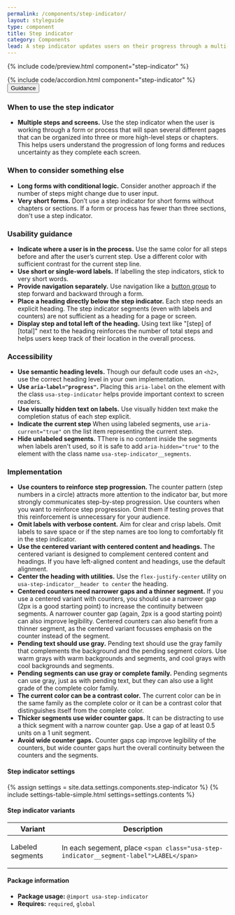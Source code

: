 ```yaml
---
permalink: /components/step-indicator/
layout: styleguide
type: component
title: Step indicator
category: Components
lead: A step indicator updates users on their progress through a multi-step process.
---
```


{% include code/preview.html component="step-indicator" %}

<section class="site-component-section">
  {% include code/accordion.html component="step-indicator" %}
  <div class="usa-accordion usa-accordion--bordered site-accordion-docs">
    <button class="usa-button-unstyled usa-accordion__button"
        aria-expanded="true" aria-controls="sidenav-docs">
      Guidance
    </button>
    <div id="sidenav-docs" aria-hidden="false" class="usa-accordion__content site-component-usage">
      <h3>When to use the step indicator</h3>
      <ul class="usa-content-list">
        <li><strong>Multiple steps and screens.</strong> Use the step indicator when the user is working through a form or process that will span several different pages that can be organized into three or more high-level steps or chapters. This helps users understand the progression of long forms and reduces uncertainty as they complete each screen.</li>
      </ul>
      <h3>When to consider something else</h3>
      <ul class="usa-content-list">
        <li>
          <strong>Long forms with conditional logic.</strong> Consider another approach if the number of steps might change due to user input.
        </li>
        <li>
          <strong>Very short forms.</strong> Don’t use a step indicator for short forms without chapters or sections. If a form or process has fewer than three sections, don't use a step indicator.
        </li>
      </ul>
      <h3>Usability guidance</h3>
      <ul class="usa-content-list">
        <li>
          <strong>Indicate where a user is in the process.</strong> Use the same color for all steps before and after the user’s current step. Use a different color with sufficient contrast for the current step line.
        </li>
        <li>
          <strong>Use short or single-word labels.</strong> If labelling the step indicators, stick to very short words.
        </li>
        <li>
          <strong>Provide navigation separately.</strong> Use navigation like a <a href="{{ site.baseurl }}/components/button-groups">button group</a> to step forward and backward through a form.
        </li>
        <li>
          <strong>Place a heading directly below the step indicator.</strong> Each step needs an explicit heading. The step indicator segments (even with labels and counters) are not sufficient as a heading for a page or screen.
        </li>
        <li>
          <strong>Display step and total left of the heading.</strong> Using text like "[step] of [total]" next to the heading reinforces the number of total steps and helps users keep track of their location in the overall process.
        </li>
      </ul>
      <h3 class="usa-heading">Accessibility</h3>
      <ul class="usa-content-list">
        <li>
          <strong>Use semantic heading levels.</strong> Though our default code uses an <code>&lt;h2&gt;</code>, use the correct heading level in your own implementation.
        </li>
        <li>
          <strong>Use <code>aria-label="progress"</code>.</strong> Placing this <code>aria-label</code> on the element with the class <code>usa-step-indicator</code> helps provide important context to screen readers.
        </li>
        <li>
          <strong>Use visually hidden text on labels.</strong> Use visually hidden text make the completion status of each step explicit.
        </li>
        <li>
          <strong>Indicate the current step</strong> When using labeled segments, use <code>aria-current="true"</code> on the list item representing the current step.
        </li>
        <li>
          <strong>Hide unlabeled segments.</strong> TThere is no content inside the segments when labels aren't used, so it is safe to add <code>aria-hidden="true"</code> to the element with the class name <code>usa-step-indicator__segments</code>.
        </li>
      </ul>
      <h3 class="usa-heading">Implementation</h3>
      <ul class="usa-content-list">
        <li>
          <strong>Use counters to reinforce step progression. </strong> The counter pattern (step numbers in a circle) attracts more attention to the indicator bar, but more strongly communicates step-by-step progression. Use counters when you want to reinforce step progression. Omit them if testing proves that this reinforcement is unnecessary for your audience.
        </li>
        <li>
          <strong>Omit labels with verbose content.</strong> Aim for clear and crisp labels. Omit labels to save space or if the step names are too long to comfortably fit in the step indicator.
        </li>
        <li>
          <strong>Use the centered variant with centered content and headings.</strong> The centered variant is designed to complement centered content and headings. If you have left-aligned content and headings, use the default alignment.
        </li>
        <li>
          <strong>Center the heading with utilities.</strong> Use the <code>flex-justify-center</code> utility on <code>usa-step-indicator__header to center</code> the heading.
        </li>
        <li>
          <strong>Centered counters need narrower gaps and a thinner segment.</strong>  If you use a centered variant with counters, you should use a narrower gap (2px is a good starting point) to increase the continuity between segments. A narrower counter gap (again, 2px is a good starting point) can also improve legibility. Centered counters can also benefit from a  thinner segment, as the centered variant focusses emphasis on the counter instead of the segment.
        </li>
        <li>
          <strong>Pending text should use gray.</strong> Pending text should use the gray family that complements the background and the pending segment colors. Use warm grays with warm backgrounds and segments, and cool grays with cool backgrounds and segments.
        </li>
        <li>
          <strong>Pending segments can use gray or complete family.</strong> Pending segments can use gray, just as with pending text, but they can also use a light grade of the complete color family.
        </li>
        <li>
          <strong>The current color can be a contrast color.</strong> The current color can be in the same family as the complete color or it can be a contrast color that distinguishes itself from the complete color.
        </li>
        <li>
          <strong>Thicker segments use wider counter gaps.</strong> It can be distracting to use a thick segment with a narrow counter gap. Use a gap of at least 0.5 units on a 1 unit segment.
        </li>
        <li>
          <strong>Avoid wide counter gaps.</strong> Counter gaps cap improve legibility of the counters, but wide counter gaps hurt the overall continuity between the counters and the segments.
        </li>
      </ul>
      <h4 id="component-settings">Step indicator settings</h4>
      {% assign settings = site.data.settings.components.step-indicator %}
      {% include settings-table-simple.html
        settings=settings.contents
      %}
      <h4 id="component-variants">Step indicator variants</h4>
      <table class="usa-table--borderless site-table-responsive site-table-simple" aria-labelledby="component-variants">
        <thead>
          <tr>
            <th scope="col" class="flex-6">Variant</th>
            <th scope="col" class="flex-6">Description</th>
          </tr>
        </thead>
        <tbody class="font-mono-2xs">
          <tr>
            <td data-title="Variable" class="flex-6">Labeled segments</td>
            <td data-title="Description" class="flex-6">
              <p class="font-lang-3xs">
                In each segement, place <code>&lt;span class="usa-step-indicator__segment-label"&gt;LABEL&lt;/span&gt;</code>
              </p>
            </td>
          </tr>
        </tbody>
      </table>
      <h4 class="usa-heading">Package information</h4>
      <ul class="usa-content-list">
        <li>
          <strong>Package usage:</strong> <code>@import usa-step-indicator</code>
        </li>
        <li>
          <strong>Requires:</strong> <code>required</code>, <code>global</code>
        </li>
      </ul>
    </div>
  </div>
</section>


